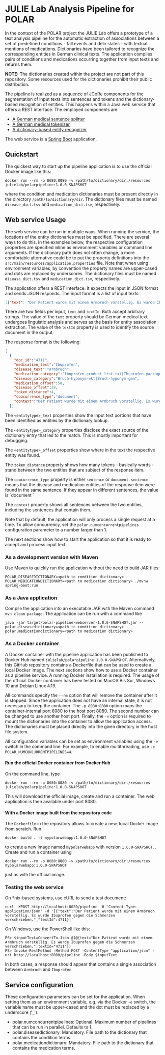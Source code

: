 # JULIE Lab Analysis Pipeline for POLAR

In the context of the POLAR project the JULIE Lab offers a prototype of a text analysis pipeline for the automatic extraction of associations between a set of predefined conditions - fall events and delir states - with textual mentions of medications. Dictionaries have been tailored to recognize the corresponding entities in German clinical texts. The application compiles pairs of conditions and medications occurring together from input texts and returns them.

**NOTE:** The dictionaries created within the project are not part of this repository. Some resources used for the dictionaries prohibit their public distribution.

The pipeline is realized as a sequence of [JCoRe](https://github.com/JULIELab/jcore-base) components for the segmentation of input texts into sentences and tokens and the dictionary-based recognition of entities. This happens within a Java web service that offers a REST interface.
The employed components are

- [A German medical sentence splitter](https://github.com/JULIELab/jcore-projects/tree/v2.6/jcore-jsbd-ae-medical-german)
- [A German medical tokenizer](https://github.com/JULIELab/jcore-projects/tree/v2.6/jcore-jtbd-ae-medical-german)
- [A dictionary-based entity recognizer](https://github.com/JULIELab/jcore-base/tree/v2.6/jcore-lingpipegazetteer-ae)

The web service is a [Spring Boot](https://spring.io/projects/spring-boot) application.

## Quickstart

The quickest way to start up the pipeline application is to use the official Docker image like this:
```
docker run --rm -p 8080:8080 -v /path/to/dictionary/dir:/resources julielab/polarpipeline:1.0.0-SNAPSHOT
```
where the condition and medication dictionaries must be present directly in the directory `/path/to/dictionary/dir`. The dictionary files must be named `disease_dict.tsv` and `medication_dict.tsv`, respectively.

## Web service Usage

The web service can be run in multiple ways. When running the service, the locations of the entity dictionaries must be specified. There are several ways to do this. In the examples below, the respective configuration properties are specified inline as environment variables or command line arguments. If the dictionary path does not often change, a more comfortable alternative could be to put the property definitions into the `src/main/resources/application.properties` file. Note that when using environment variables, by convention the property names are upper-cased and dots are replaced by underscores. The dictionary files must be named `disease_dict.tsv` and `medication_dict.tsv`, respectively.

The application offers a REST interface. It expects the input in JSON format and sends JSON responds. The input format is a list of input texts:

```json
[{"text": "Der Patient wurde mit einem Armbruch vorstellig. Es wurde Ibuprofen gegen die Schmerzen verschrieben.", "textId":  "4711"},{"text":  "...", "textId": "..."}]
```
There are two fields per input, `text` and `textId`. Both accept arbitrary strings. The value of the `text` property should be German medical text, undergoes linguistic analysis and serves as the basis for entity association extraction. The value of the `textId` property is used to identify the source document in the output.

The response format is the following:
```json
[
  {
    "doc_id":"4711",
    "medication_text":"Ibuprofen",
    "disease_text":"Armbruch",
    "medication_category":"Ibuprofen-product_list.txt|Ibuprofen-package_ext_list.txt|IBUPROFEN-package_list.txt|Ibuprofen-molecule_list.txt",
    "disease_category":"Bruch-hyponym-wkt|Bruch-hyponym-gmn",
    "medication_offset":58,
    "disease_offset":28,
    "token_distance":4,
    "coocurrence_type":"document",
    "context":"Der Patient wurde mit einem Armbruch vorstellig. Es wurde Ibuprofen gegen die Schmerzen verschrieben."
  }]
```

The `<entitytype>_text` properties show the input text portions that have been identified as entities by the dictionary lookup.

The `<entitytype>_category` properties disclose the exact source of the dictionary entry that led to the match. This is mostly important for debugging.

The `<entitytype>_offset` properties show where in the text the respective entity was found.

The `token_distance` property shows how many tokens - basically words - stand between the two entities that are subject of the response item.

The `coocurrence_type` property is either `sentence` or `document`. `sentence` means that the disease and medication entities of the response item were found in the same sentence. If they appear in different sentences, the value is `document``

The `context` property shows all sentences between the two entities, including the sentences that contain them.

Note that by default, the application will only process a single request at a time. To allow concurrency, set the `polar.numconcurrentpipelines` configuration parameter to a number larger than 1.

The next sections show how to start the application so that it is ready to accept and process input text.

### As a development version with Maven

Use Maven to quickly run the application without the need to build JAR files:

`POLAR_DISEASEDICTIONARY=<path to condition dictionary> POLAR_MEDICATIONDICTIONARY=<path to medication dictionary> ./mvnw spring-boot:run`

### As a Java application

Compile the application into an executable JAR with the Maven command `mvn clean package`. The application can be run with a command like
```
java -jar target/polar-pipeline-webserver-1.0.0-SNAPSHOT.jar --polar.diseasedictionary=<path to condition dictionary> --polar.medicationdictionary=<path to medication dictionary>
```

### As a Docker container

A Docker container with the pipeline application has been published to Docker Hub named `julielab/polarpipeline:1.0.0-SNAPSHOT`. Alternatively, this GitHub repository contains a Dockerfile that can be used to create a local Docker image. The next sections show how to use a Docker container as a pipeline service. A running Docker installation is required. The usage of the official Docker container has been tested on MacOS Bis Sur, Windows 10 and Debian Linux 4.19.

All commands specify the `--rm` option that will remove the container after it is stopped. Since the application does not have an internal state, it is not necessary to keep the container. The `-p 8080:8080` option maps the container-internal port 8080 to the host port 8080. The second number can be changed to use another host port. Finally, the `-v` option is required to mount the dictionaries into the container to allow the application access. The dictionaries must be placed directly into the given directory in the host file system.

All configuration variables can be set as environment variables using the `-e` switch in the command line. For example, to enable multithreading, use `-e POLAR_NUMCONCURRENTPIPELINES=4`.

#### Run the official Docker container from Docker Hub

On the command line, type
```
docker run --rm -p 8080:8080 -v /path/to/dictionary/dir:/resources julielab/polarpipeline:1.0.0-SNAPSHOT
```

This will download the official image, create and run a container. The web application is then available under port 8080.

#### With a Docker image built from the repository code

The `Dockerfile` in the repository allows to create a new, local Docker image from scratch. Run
```
docker build . -t mypolarwebapp:1.0.0-SNAPSHOT
```
to create a new image named `mypolarwebapp` with version `1.0.0-SNAPSHOT.`. Create and run a container using 
```
docker run --rm -p 8080:8080 -v /path/to/dictionary/dir:/resources mypolarwebapp:1.0.0-SNAPSHOT
```
just as with the official image.


### Testing the web service
On *nix-based systems, use cURL to send a test document:
```
curl -XPOST http://localhost:8080/pipeline -H 'Content-Type: application/json' -d '[{"text":"Der Patient wurde mit einem Armbruch vorstellig. Es wurde Ibuprofen gegen die Schmerzen verschrieben.","textId":4711}]'
```

On Windows, use the PowerShell like this:
```
PS> $inputText=ConvertTo-Json @(@{text="Der Patient wurde mit einem Armbruch vorstellig. Es wurde Ibuprofen gegen die Schmerzen verschrieben.";textId="4711"})
PS> Invoke-RestMethod -Method POST -ContentType "application/json" -uri http://localhost:8080/pipeline -Body $inputText
```
In both cases, a response should appear that contains a single association between `Armbruch` and `Ibuprofen`.

## Service configuration

These configuration parameters can be set for the application. When setting them as an environment variable, e.g. via the Docker `-e` switch, the variable name must be upper-cased and the dot must be replaced by a underscore ('_').

* polar.numconcurrentpipelines: Optional. Maximum number of pipelines that can be run in parallel. Defaults to 1.
* polar.diseasedictionary: Mandatory. File path to the dictionary that contains the condition terms.
* polar.medicationdictionary: Mandatory. File path to the dictionary that contains the medication terms.
